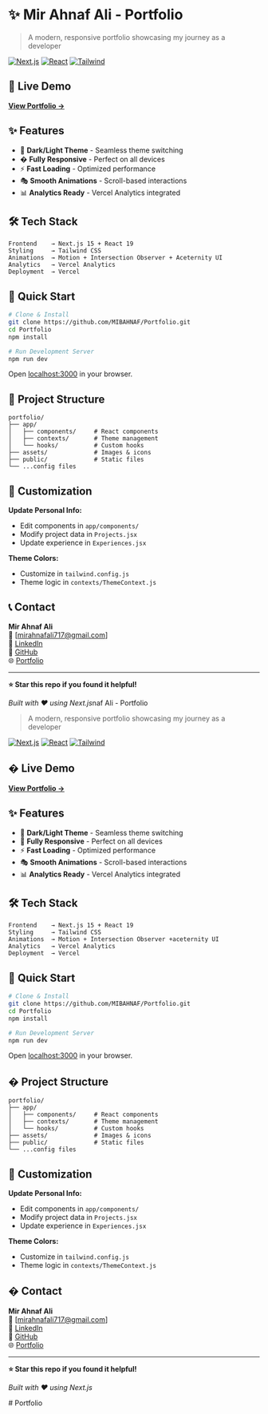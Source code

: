 # ✨ Mir Ahnaf Ali - Portfolio

> A modern, responsive portfolio showcasing my journey as a developer

[![Next.js](https://img.shields.io/badge/Next.js-15-black?style=for-the-badge&logo=next.js)](https://nextjs.org/)
[![React](https://img.shields.io/badge/React-19-blue?style=for-the-badge&logo=react)](https://reactjs.org/)
[![Tailwind](https://img.shields.io/badge/Tailwind-CSS-38B2AC?style=for-the-badge&logo=tailwind-css)](https://tailwindcss.com/)

## 🚀 Live Demo
**[View Portfolio →](https://mirahnaf-ali.com)**

## ✨ Features
- 🎨 **Dark/Light Theme** - Seamless theme switching
- � **Fully Responsive** - Perfect on all devices  
- ⚡ **Fast Loading** - Optimized performance
- 🎭 **Smooth Animations** - Scroll-based interactions
- 📊 **Analytics Ready** - Vercel Analytics integrated

## 🛠️ Tech Stack
```
Frontend    → Next.js 15 + React 19
Styling     → Tailwind CSS
Animations  → Motion + Intersection Observer + Aceternity UI
Analytics   → Vercel Analytics
Deployment  → Vercel
```

## 🚀 Quick Start

```bash
# Clone & Install
git clone https://github.com/MIBAHNAF/Portfolio.git
cd Portfolio
npm install

# Run Development Server
npm run dev
```

Open [localhost:3000](http://localhost:3000) in your browser.

## 📁 Project Structure
```
portfolio/
├── app/
│   ├── components/     # React components
│   ├── contexts/       # Theme management
│   └── hooks/          # Custom hooks
├── assets/             # Images & icons
├── public/             # Static files
└── ...config files
```

## 🎨 Customization

**Update Personal Info:**
- Edit components in `app/components/`
- Modify project data in `Projects.jsx`
- Update experience in `Experiences.jsx`

**Theme Colors:**
- Customize in `tailwind.config.js`
- Theme logic in `contexts/ThemeContext.js`

## 📞 Contact

**Mir Ahnaf Ali**  
📧 [mirahnafali717@gmail.com]  
💼 [LinkedIn](https://linkedin.com/in/your-profile)  
🐙 [GitHub](https://github.com/MIBAHNAF)  
🌐 [Portfolio](https://mirahnaf-ali.com)  

---

**⭐ Star this repo if you found it helpful!**

*Built with ❤️ using Next.js*naf Ali - Portfolio

> A modern, responsive portfolio showcasing my journey as a developer

[![Next.js](https://img.shields.io/badge/Next.js-15-black?style=for-the-badge&logo=next.js)](https://nextjs.org/)
[![React](https://img.shields.io/badge/React-19-blue?style=for-the-badge&logo=react)](https://reactjs.org/)
[![Tailwind](https://img.shields.io/badge/Tailwind-CSS-38B2AC?style=for-the-badge&logo=tailwind-css)](https://tailwindcss.com/)

## � Live Demo
**[View Portfolio →](https://your-portfolio-url.vercel.app)**

## ✨ Features
- 🎨 **Dark/Light Theme** - Seamless theme switching
- 📱 **Fully Responsive** - Perfect on all devices  
- ⚡ **Fast Loading** - Optimized performance
- 🎭 **Smooth Animations** - Scroll-based interactions
- 📊 **Analytics Ready** - Vercel Analytics integrated

## 🛠️ Tech Stack
```
Frontend    → Next.js 15 + React 19
Styling     → Tailwind CSS
Animations  → Motion + Intersection Observer +aceternity UI
Analytics   → Vercel Analytics
Deployment  → Vercel
```

## 🚀 Quick Start

```bash
# Clone & Install
git clone https://github.com/MIBAHNAF/Portfolio.git
cd Portfolio
npm install

# Run Development Server
npm run dev
```

Open [localhost:3000](http://localhost:3000) in your browser.

## � Project Structure
```
portfolio/
├── app/
│   ├── components/     # React components
│   ├── contexts/       # Theme management
│   └── hooks/          # Custom hooks
├── assets/             # Images & icons
├── public/             # Static files
└── ...config files
```

## 🎨 Customization

**Update Personal Info:**
- Edit components in `app/components/`
- Modify project data in `Projects.jsx`
- Update experience in `Experiences.jsx`

**Theme Colors:**
- Customize in `tailwind.config.js`
- Theme logic in `contexts/ThemeContext.js`

## � Contact

**Mir Ahnaf Ali**  
📧 [mirahnafali717@gmail.com]  
💼 [LinkedIn](https://linkedin.com/in/your-profile)  
🐙 [GitHub](https://github.com/MIBAHNAF)  
🌐 [Portfolio](https://mirahnaf-ali.com)  

---



**⭐ Star this repo if you found it helpful!**

*Built with ❤️ using Next.js*


#   P o r t f o l i o 
 
 
